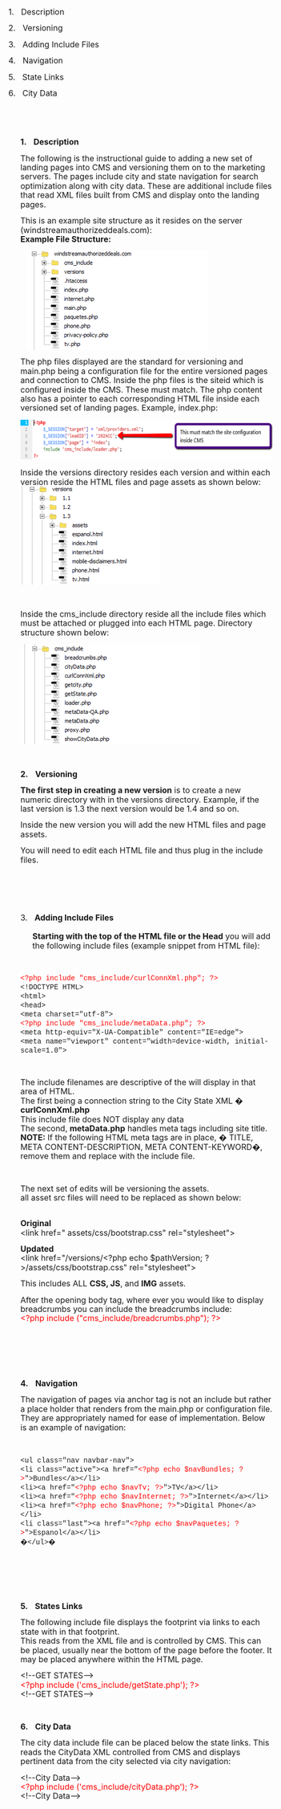 <p class=MsoListParagraphCxSpFirst style='text-indent:-.25in;mso-list:l0 level1 lfo2'><![if !supportLists]><span
style='font-size:12.0pt;line-height:115%;mso-bidi-font-family:Calibri;
mso-bidi-theme-font:minor-latin'><span style='mso-list:Ignore'>1.<span
style='font:7.0pt "Times New Roman"'>&nbsp;&nbsp;&nbsp;&nbsp;&nbsp; </span></span></span><![endif]><span
style='font-size:12.0pt;line-height:115%'>Description<o:p></o:p></span></p>

<p class=MsoListParagraphCxSpMiddle style='text-indent:-.25in;mso-list:l0 level1 lfo2'><![if !supportLists]><span
style='font-size:12.0pt;line-height:115%;mso-bidi-font-family:Calibri;
mso-bidi-theme-font:minor-latin'><span style='mso-list:Ignore'>2.<span
style='font:7.0pt "Times New Roman"'>&nbsp;&nbsp;&nbsp;&nbsp;&nbsp; </span></span></span><![endif]><span
style='font-size:12.0pt;line-height:115%'>Versioning<o:p></o:p></span></p>

<p class=MsoListParagraphCxSpMiddle style='text-indent:-.25in;mso-list:l0 level1 lfo2'><![if !supportLists]><span
style='font-size:12.0pt;line-height:115%;mso-bidi-font-family:Calibri;
mso-bidi-theme-font:minor-latin'><span style='mso-list:Ignore'>3.<span
style='font:7.0pt "Times New Roman"'>&nbsp;&nbsp;&nbsp;&nbsp;&nbsp; </span></span></span><![endif]><span
style='font-size:12.0pt;line-height:115%'>Adding Include Files<o:p></o:p></span></p>

<p class=MsoListParagraphCxSpMiddle style='text-indent:-.25in;mso-list:l0 level1 lfo2'><![if !supportLists]><span
style='font-size:12.0pt;line-height:115%;mso-bidi-font-family:Calibri;
mso-bidi-theme-font:minor-latin'><span style='mso-list:Ignore'>4.<span
style='font:7.0pt "Times New Roman"'>&nbsp;&nbsp;&nbsp;&nbsp;&nbsp; </span></span></span><![endif]><span
style='font-size:12.0pt;line-height:115%'>Navigation<o:p></o:p></span></p>

<p class=MsoListParagraphCxSpMiddle style='text-indent:-.25in;mso-list:l0 level1 lfo2'><![if !supportLists]><span
style='font-size:12.0pt;line-height:115%;mso-bidi-font-family:Calibri;
mso-bidi-theme-font:minor-latin'><span style='mso-list:Ignore'>5.<span
style='font:7.0pt "Times New Roman"'>&nbsp;&nbsp;&nbsp;&nbsp;&nbsp; </span></span></span><![endif]><span
style='font-size:12.0pt;line-height:115%'>State Links<o:p></o:p></span></p>

<p class=MsoListParagraphCxSpLast style='text-indent:-.25in;mso-list:l0 level1 lfo2'><![if !supportLists]><span
style='font-size:12.0pt;line-height:115%;mso-bidi-font-family:Calibri;
mso-bidi-theme-font:minor-latin'><span style='mso-list:Ignore'>6.<span
style='font:7.0pt "Times New Roman"'>&nbsp;&nbsp;&nbsp;&nbsp;&nbsp; </span></span></span><![endif]><span
style='font-size:12.0pt;line-height:115%'>City Data<o:p></o:p></span></p>

<p class=MsoNormal><span style='font-size:12.0pt;line-height:115%'><o:p>&nbsp;</o:p></span></p>

<p class=MsoNormal><span style='font-size:12.0pt;line-height:115%'><o:p>&nbsp;</o:p></span></p>

<p class=MsoListParagraph style='margin-left:.25in;mso-add-space:auto;
text-indent:-.25in;mso-list:l2 level1 lfo3'><![if !supportLists]><b
style='mso-bidi-font-weight:normal'><span style='font-size:12.0pt;line-height:
115%;mso-bidi-font-family:Calibri;mso-bidi-theme-font:minor-latin'><span
style='mso-list:Ignore'>1.<span style='font:7.0pt "Times New Roman"'>&nbsp;&nbsp;&nbsp;&nbsp;&nbsp;
</span></span></span></b><![endif]><b style='mso-bidi-font-weight:normal'><span
style='font-size:12.0pt;line-height:115%'>Description<o:p></o:p></span></b></p>

<p class=MsoNormal><span style='font-size:12.0pt;line-height:115%'>The
following is the instructional guide to adding a new set of landing pages into
CMS and versioning them on to the marketing servers. The pages include city and
state navigation for search optimization along with city data. These are
additional include files that read XML files built from CMS and display onto
the landing pages.<o:p></o:p></span></p>

<p class=MsoNormal><span style='font-size:12.0pt;line-height:115%'>This is an
example site structure as it resides on the server
(windstreamauthorizeddeals.com)<span class=GramE>:</span><br>
<b style='mso-bidi-font-weight:normal'>Example File Structure:</b><o:p></o:p></span></p>

<p class=MsoNormal><!--[if gte vml 1]><v:shapetype id="_x0000_t75" coordsize="21600,21600"
 o:spt="75" o:preferrelative="t" path="m@4@5l@4@11@9@11@9@5xe" filled="f"
 stroked="f">
 <v:stroke joinstyle="miter"/>
 <v:formulas>
  <v:f eqn="if lineDrawn pixelLineWidth 0"/>
  <v:f eqn="sum @0 1 0"/>
  <v:f eqn="sum 0 0 @1"/>
  <v:f eqn="prod @2 1 2"/>
  <v:f eqn="prod @3 21600 pixelWidth"/>
  <v:f eqn="prod @3 21600 pixelHeight"/>
  <v:f eqn="sum @0 0 1"/>
  <v:f eqn="prod @6 1 2"/>
  <v:f eqn="prod @7 21600 pixelWidth"/>
  <v:f eqn="sum @8 21600 0"/>
  <v:f eqn="prod @7 21600 pixelHeight"/>
  <v:f eqn="sum @10 21600 0"/>
 </v:formulas>
 <v:path o:extrusionok="f" gradientshapeok="t" o:connecttype="rect"/>
 <o:lock v:ext="edit" aspectratio="t"/>
</v:shapetype><v:shape id="Picture_x0020_1" o:spid="_x0000_s1026" type="#_x0000_t75"
 style='position:absolute;margin-left:0;margin-top:0;width:272.2pt;height:148.45pt;
 z-index:251658240;visibility:visible;mso-wrap-style:square;
 mso-wrap-distance-left:9pt;mso-wrap-distance-top:0;mso-wrap-distance-right:9pt;
 mso-wrap-distance-bottom:0;mso-position-horizontal:left;
 mso-position-horizontal-relative:text;mso-position-vertical:top;
 mso-position-vertical-relative:text'>
 <v:imagedata src="CMS%20-%20%20Adding%20and%20Versioning%20Landing%20Pages_files/image001.png"
  o:title=""/>
 <w:wrap type="square"/>
</v:shape><![endif]--><![if !vml]><img width=363 height=198
src="CMS%20-%20%20Adding%20and%20Versioning%20Landing%20Pages_files/image001.png"
align=left hspace=12 v:shapes="Picture_x0020_1"><![endif]><span
style='font-size:12.0pt;line-height:115%'><br clear=all style='mso-special-character:
line-break'>
<o:p></o:p></span></p>

<p class=MsoNormal><span style='font-size:12.0pt;line-height:115%'>The <span
class=SpellE>php</span> files displayed are the standard for versioning and <span
class=SpellE>main.php</span> being a configuration file for the entire
versioned pages and connection to CMS. Inside the <span class=SpellE>php</span>
files is the <span class=SpellE>siteid</span> which is configured inside the
CMS. These must match. The <span class=SpellE>php</span> content also has a
pointer to each corresponding HTML file inside each versioned set of landing
pages. Example, <span class=SpellE>index.php</span>:<o:p></o:p></span></p>

<p class=MsoNormal><span style='mso-no-proof:yes'><!--[if gte vml 1]><v:shape
 id="Picture_x0020_3" o:spid="_x0000_i1027" type="#_x0000_t75" style='width:468pt;
 height:59.25pt;visibility:visible;mso-wrap-style:square'>
 <v:imagedata src="CMS%20-%20%20Adding%20and%20Versioning%20Landing%20Pages_files/image002.png"
  o:title=""/>
</v:shape><![endif]--><![if !vml]><img width=624 height=79
src="CMS%20-%20%20Adding%20and%20Versioning%20Landing%20Pages_files/image003.png"
v:shapes="Picture_x0020_3"><![endif]></span><span style='font-size:12.0pt;
line-height:115%'><o:p></o:p></span></p>

<p class=MsoNormal><span style='font-size:12.0pt;line-height:115%'>Inside the
versions directory resides each version and within each version reside the HTML
files and page assets as shown below:<br>
</span><span style='mso-no-proof:yes'><!--[if gte vml 1]><v:shape id="Picture_x0020_2"
 o:spid="_x0000_i1026" type="#_x0000_t75" style='width:208.5pt;height:146.25pt;
 visibility:visible;mso-wrap-style:square'>
 <v:imagedata src="CMS%20-%20%20Adding%20and%20Versioning%20Landing%20Pages_files/image004.png"
  o:title=""/>
</v:shape><![endif]--><![if !vml]><img width=278 height=195
src="CMS%20-%20%20Adding%20and%20Versioning%20Landing%20Pages_files/image004.png"
v:shapes="Picture_x0020_2"><![endif]></span><span style='font-size:12.0pt;
line-height:115%'><o:p></o:p></span></p>

<p class=MsoNormal><span style='font-size:12.0pt;line-height:115%'><o:p>&nbsp;</o:p></span></p>

<p class=MsoNormal><span style='font-size:12.0pt;line-height:115%'>Inside the <span
class=SpellE>cms_include</span> directory reside all the include files which
must be attached or plugged into each HTML page. Directory structure shown
below:<o:p></o:p></span></p>

<p class=MsoNormal><span style='mso-no-proof:yes'><!--[if gte vml 1]><v:shape
 id="Picture_x0020_4" o:spid="_x0000_i1025" type="#_x0000_t75" style='width:270pt;
 height:150pt;visibility:visible;mso-wrap-style:square'>
 <v:imagedata src="CMS%20-%20%20Adding%20and%20Versioning%20Landing%20Pages_files/image005.png"
  o:title=""/>
</v:shape><![endif]--><![if !vml]><img width=360 height=200
src="CMS%20-%20%20Adding%20and%20Versioning%20Landing%20Pages_files/image005.png"
v:shapes="Picture_x0020_4"><![endif]></span><span style='font-size:12.0pt;
line-height:115%'><o:p></o:p></span></p>

<p class=MsoNormal><span style='font-size:12.0pt;line-height:115%'><o:p>&nbsp;</o:p></span></p>

<p class=MsoListParagraph style='margin-left:.25in;mso-add-space:auto;
text-indent:-.25in;mso-list:l2 level1 lfo3'><![if !supportLists]><b
style='mso-bidi-font-weight:normal'><span style='font-size:12.0pt;line-height:
115%;mso-bidi-font-family:Calibri;mso-bidi-theme-font:minor-latin'><span
style='mso-list:Ignore'>2.<span style='font:7.0pt "Times New Roman"'>&nbsp;&nbsp;&nbsp;&nbsp;&nbsp;
</span></span></span></b><![endif]><b style='mso-bidi-font-weight:normal'><span
style='font-size:12.0pt;line-height:115%'>Versioning <o:p></o:p></span></b></p>

<p class=MsoNormal><b style='mso-bidi-font-weight:normal'><span
style='font-size:12.0pt;line-height:115%'>The first step in creating a new
version</span></b><span style='font-size:12.0pt;line-height:115%'> is to create
a new numeric directory with in the versions directory. Example, if the last
version is 1.3 the next version would be 1.4 and so on.<o:p></o:p></span></p>

<p class=MsoNormal><span style='font-size:12.0pt;line-height:115%'>Inside the
new version you will add the new HTML files and page assets.<o:p></o:p></span></p>

<p class=MsoNormal><span style='font-size:12.0pt;line-height:115%'>You will
need to edit each HTML file and thus plug in the include files.<o:p></o:p></span></p>

<p class=MsoNormal><span style='font-size:12.0pt;line-height:115%'><br
style='mso-special-character:line-break'>
<![if !supportLineBreakNewLine]><br style='mso-special-character:line-break'>
<![endif]><b style='mso-bidi-font-weight:normal'><o:p></o:p></b></span></p>

<p class=MsoNormal><b style='mso-bidi-font-weight:normal'><span
style='font-size:12.0pt;line-height:115%'><o:p>&nbsp;</o:p></span></b></p>

<p class=MsoListParagraph style='margin-left:.25in;mso-add-space:auto;
text-indent:-.25in;mso-list:l2 level1 lfo3'><![if !supportLists]><span
style='font-size:12.0pt;line-height:115%;mso-bidi-font-family:Calibri;
mso-bidi-theme-font:minor-latin'><span style='mso-list:Ignore'>3.<span
style='font:7.0pt "Times New Roman"'>&nbsp;&nbsp;&nbsp;&nbsp;&nbsp; </span></span></span><![endif]><b
style='mso-bidi-font-weight:normal'><span style='font-size:12.0pt;line-height:
115%'>Adding Include Files<br>
<br>
Starting with the top of the HTML file or the Head</span></b><span
style='font-size:12.0pt;line-height:115%'> you will add the following include
files (example snippet from HTML file):<o:p></o:p></span></p>

<p class=MsoNormal><span style='font-family:"Courier New";color:red'><o:p>&nbsp;</o:p></span></p>

<p class=MsoNormal><span style='font-family:"Courier New";color:red'>&lt;?<span
class=SpellE>php</span> include &quot;<span class=SpellE>cms_include</span>/<span
class=SpellE>curlConnXml.php</span>&quot;; ?&gt;</span><span style='font-family:
"Courier New"'><br>
&lt;!DOCTYPE HTML&gt;<br>
&lt;html&gt;<br>
&lt;head&gt;<br>
&lt;meta charset=&quot;utf-8&quot;&gt;<br>
<span style='color:red'>&lt;?<span class=SpellE>php</span> include &quot;<span
class=SpellE>cms_include</span>/<span class=SpellE>metaData.php</span>&quot;;
?&gt;</span><br>
&lt;meta http-<span class=SpellE>equiv</span>=&quot;X-UA-Compatible&quot;
content=&quot;IE=edge&quot;&gt;<br>
&lt;meta name=&quot;viewport&quot; content=&quot;width=device-width,
initial-scale=1.0&quot;&gt;<o:p></o:p></span></p>

<p class=MsoNormal><span style='font-family:"Courier New"'><o:p>&nbsp;</o:p></span></p>

<p class=MsoNormal><span class=SpellE><span style='font-size:12.0pt;line-height:
115%;mso-bidi-font-family:"Courier New"'>The</span></span><span
style='font-size:12.0pt;line-height:115%;mso-bidi-font-family:"Courier New"'>
include filenames are descriptive of the will display in that area of HTML.<br>
The first being a connection string to the City State XML � <span class=SpellE><b
style='mso-bidi-font-weight:normal'>curlConnXml.php</b></span><b
style='mso-bidi-font-weight:normal'><br>
</b><span class=GramE>This</span> include file does NOT display any data<b
style='mso-bidi-font-weight:normal'><br>
</b>The second, <span class=SpellE><b style='mso-bidi-font-weight:normal'>metaData.php</b></span>
handles meta tags including site title. <br>
<b style='mso-bidi-font-weight:normal'>NOTE:</b> If the following HTML meta
tags are in place, � TITLE, META CONTENT-DESCRIPTION, META CONTENT-KEYWORD�,
remove them and replace with the include file.<o:p></o:p></span></p>

<p class=MsoNormal><span style='font-size:12.0pt;line-height:115%;mso-bidi-font-family:
"Courier New"'><o:p>&nbsp;</o:p></span></p>

<p class=MsoNormal><span style='font-size:12.0pt;line-height:115%;mso-bidi-font-family:
"Courier New"'>The next set of edits will be versioning the assets.<br>
<span class=GramE>all</span> asset <span class=SpellE>src</span> files will
need to be replaced as shown below:<o:p></o:p></span></p>

<p class=MsoNormal><span style='font-size:12.0pt;line-height:115%;mso-bidi-font-family:
"Courier New"'><br>
<b style='mso-bidi-font-weight:normal'>Original<br>
</b>&lt;link <span class=SpellE>href</span>=&quot; assets/<span class=SpellE>css</span>/bootstrap.css&quot;
<span class=SpellE>rel</span>=&quot;<span class=SpellE>stylesheet</span>&quot;&gt;<o:p></o:p></span></p>

<p class=MsoNormal><b style='mso-bidi-font-weight:normal'><span
style='font-size:12.0pt;line-height:115%;mso-bidi-font-family:"Courier New"'>Updated<br>
</span></b><span style='font-size:12.0pt;line-height:115%;mso-bidi-font-family:
"Courier New"'>&lt;link <span class=SpellE>href</span>=&quot;/versions/&lt;<span
class=GramE>?<span class=SpellE>php</span></span> echo $<span class=SpellE>pathVersion</span>;
?&gt;/assets/<span class=SpellE>css</span>/bootstrap.css&quot; <span
class=SpellE>rel</span>=&quot;<span class=SpellE>stylesheet</span>&quot;&gt;<o:p></o:p></span></p>

<p class=MsoNormal><span style='font-size:12.0pt;line-height:115%;mso-bidi-font-family:
"Courier New"'>This includes ALL <b style='mso-bidi-font-weight:normal'>CSS, JS</b>,
and <b style='mso-bidi-font-weight:normal'>IMG</b> assets.<o:p></o:p></span></p>

<p class=MsoNormal><span style='font-size:12.0pt;line-height:115%;mso-bidi-font-family:
"Courier New"'>After the opening body tag, where ever you would like to display
breadcrumbs you can include the breadcrumbs include<span class=GramE>:</span><br>
<span style='color:red'>&lt;?<span class=SpellE>php</span> include (&quot;<span
class=SpellE>cms_include</span>/<span class=SpellE>breadcrumbs.php</span>&quot;);
?&gt;<o:p></o:p></span></span></p>

<p class=MsoNormal><b style='mso-bidi-font-weight:normal'><span
style='font-size:12.0pt;line-height:115%;mso-bidi-font-family:"Courier New"'><o:p>&nbsp;</o:p></span></b></p>

<p class=MsoNormal><b style='mso-bidi-font-weight:normal'><span
style='font-size:12.0pt;line-height:115%;mso-bidi-font-family:"Courier New"'><o:p>&nbsp;</o:p></span></b></p>

<p class=MsoNormal><b style='mso-bidi-font-weight:normal'><span
style='font-size:12.0pt;line-height:115%;mso-bidi-font-family:"Courier New"'><o:p>&nbsp;</o:p></span></b></p>

<p class=MsoListParagraph style='margin-left:.25in;mso-add-space:auto;
text-indent:-.25in;mso-list:l2 level1 lfo3'><![if !supportLists]><b
style='mso-bidi-font-weight:normal'><span style='font-size:12.0pt;line-height:
115%;mso-bidi-font-family:Calibri;mso-bidi-theme-font:minor-latin'><span
style='mso-list:Ignore'>4.<span style='font:7.0pt "Times New Roman"'>&nbsp;&nbsp;&nbsp;&nbsp;&nbsp;
</span></span></span></b><![endif]><b style='mso-bidi-font-weight:normal'><span
style='font-size:12.0pt;line-height:115%;mso-bidi-font-family:"Courier New"'>Navigation<o:p></o:p></span></b></p>

<p class=MsoNormal><span style='font-size:12.0pt;line-height:115%;mso-bidi-font-family:
"Courier New"'>The navigation of pages via anchor tag is not <span class=GramE>an
include</span> but rather a place holder that renders from the <span
class=SpellE>main.php</span> or configuration file. They are appropriately
named for ease of implementation. Below is an example of navigation:<o:p></o:p></span></p>

<p class=MsoNormal><span style='font-size:12.0pt;line-height:115%;mso-bidi-font-family:
"Courier New"'><o:p>&nbsp;</o:p></span></p>

<p class=MsoNormal><span style='font-family:"Courier New"'>&lt;<span
class=SpellE>ul</span> class=&quot;<span class=SpellE>nav</span> <span
class=SpellE>navbar-nav</span>&quot;&gt;<br>
&lt;li class=&quot;active&quot;&gt;&lt;a <span class=SpellE>href</span>=&quot;<span
style='color:red'>&lt;?<span class=SpellE>php</span> echo $<span class=SpellE>navBundles</span>;
?&gt;</span>&quot;&gt;Bundles&lt;/a&gt;&lt;/li&gt;<br>
&lt;li&gt;&lt;a <span class=SpellE>href</span>=&quot;<span style='color:red'>&lt;?<span
class=SpellE>php</span> echo $<span class=SpellE>navTv</span>; ?&gt;</span>&quot;&gt;TV&lt;/a&gt;&lt;/li&gt;<br>
&lt;li&gt;&lt;a <span class=SpellE>href</span>=&quot;<span style='color:red'>&lt;?<span
class=SpellE>php</span> echo $<span class=SpellE>navInternet</span>; ?&gt;</span>&quot;&gt;Internet&lt;/a&gt;&lt;/li&gt;<br>
&lt;li&gt;&lt;a <span class=SpellE>href</span>=&quot;<span style='color:red'>&lt;?<span
class=SpellE>php</span> echo $<span class=SpellE>navPhone</span>; ?&gt;</span>&quot;&gt;Digital
Phone&lt;/a&gt;&lt;/li&gt;<br>
&lt;li class=&quot;last&quot;&gt;&lt;a <span class=SpellE>href</span>=&quot;<span
style='color:red'>&lt;?<span class=SpellE>php</span> echo $<span class=SpellE>navPaquetes</span>;
?&gt;</span>&quot;&gt;<span class=SpellE>Espanol</span>&lt;/a&gt;&lt;/li&gt;<br>
<span style='mso-spacerun:yes'>�</span>&lt;/<span class=SpellE>ul</span>&gt;<span
style='mso-spacerun:yes'>� </span><o:p></o:p></span></p>

<p class=MsoNormal><span style='font-family:"Courier New"'><o:p>&nbsp;</o:p></span></p>

<p class=MsoNormal><span style='font-family:"Courier New"'><o:p>&nbsp;</o:p></span></p>

<p class=MsoNormal><span style='font-size:12.0pt;line-height:115%;mso-bidi-font-family:
"Courier New"'><o:p>&nbsp;</o:p></span></p>

<p class=MsoListParagraph style='margin-left:.25in;mso-add-space:auto;
text-indent:-.25in;mso-list:l2 level1 lfo3'><![if !supportLists]><b
style='mso-bidi-font-weight:normal'><span style='font-size:12.0pt;line-height:
115%;mso-bidi-font-family:Calibri;mso-bidi-theme-font:minor-latin'><span
style='mso-list:Ignore'>5.<span style='font:7.0pt "Times New Roman"'>&nbsp;&nbsp;&nbsp;&nbsp;&nbsp;
</span></span></span></b><![endif]><b style='mso-bidi-font-weight:normal'><span
style='font-size:12.0pt;line-height:115%;mso-bidi-font-family:"Courier New"'>States
Links<o:p></o:p></span></b></p>

<p class=MsoNormal><span style='font-size:12.0pt;line-height:115%;mso-bidi-font-family:
"Courier New"'>The following include file displays the footprint via links to
each state with in that footprint.<br>
This reads from the XML file and is controlled by CMS. This can be placed,
usually near the bottom of the page before the footer. It may be placed
anywhere within the HTML page.<o:p></o:p></span></p>

<p class=MsoNormal><span style='font-size:12.0pt;line-height:115%;mso-bidi-font-family:
"Courier New"'>&lt;!--GET STATES--&gt;<br>
<span style='color:red'>&lt;<span class=GramE>?<span class=SpellE>php</span></span>
include ('<span class=SpellE>cms_include</span>/<span class=SpellE>getState.php</span>');
?&gt;<br>
</span>&lt;!--GET STATES--&gt;<o:p></o:p></span></p>

<p class=MsoNormal><span style='font-size:12.0pt;line-height:115%;mso-bidi-font-family:
"Courier New"'><o:p>&nbsp;</o:p></span></p>

<p class=MsoListParagraph style='margin-left:.25in;mso-add-space:auto;
text-indent:-.25in;mso-list:l2 level1 lfo3'><![if !supportLists]><b
style='mso-bidi-font-weight:normal'><span style='font-size:12.0pt;line-height:
115%;mso-bidi-font-family:Calibri;mso-bidi-theme-font:minor-latin'><span
style='mso-list:Ignore'>6.<span style='font:7.0pt "Times New Roman"'>&nbsp;&nbsp;&nbsp;&nbsp;&nbsp;
</span></span></span></b><![endif]><b style='mso-bidi-font-weight:normal'><span
style='font-size:12.0pt;line-height:115%;mso-bidi-font-family:"Courier New"'>City
Data<o:p></o:p></span></b></p>

<p class=MsoNormal><span style='font-size:12.0pt;line-height:115%;mso-bidi-font-family:
"Courier New"'>The city data include file can be placed below the state links.
This reads the <span class=SpellE>CityData</span> XML controlled from CMS and
displays pertinent data from the city selected via city navigation:<o:p></o:p></span></p>

<p class=MsoNormal><span style='font-size:12.0pt;line-height:115%;mso-bidi-font-family:
"Courier New"'>&lt;!--City Data--&gt;<br>
<span style='color:red'>&lt;<span class=GramE>?<span class=SpellE>php</span></span>
include ('<span class=SpellE>cms_include</span>/<span class=SpellE>cityData.php</span>');
?&gt;</span><br>
&lt;!--City Data--&gt;<b style='mso-bidi-font-weight:normal'><o:p></o:p></b></span></p>

<p class=MsoNormal><span style='font-size:12.0pt;line-height:115%;mso-bidi-font-family:
"Courier New"'><o:p>&nbsp;</o:p></span></p>

<p class=MsoNormal><span style='font-size:12.0pt;line-height:115%'><o:p>&nbsp;</o:p></span></p>

<p class=MsoNormal><span style='font-size:12.0pt;line-height:115%'><o:p>&nbsp;</o:p></span></p>

</div>




